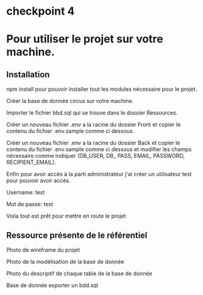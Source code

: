 <h1>checkpoint 4<h1>

<p>Pour utiliser le projet sur votre machine.</p>

<h2>Installation</h2>

<p>npm install pour pouvoir installer tout les modules nécessaire pour le projet.</p>

<p>Créer la base de donnée circus sur votre machine.</p>

<p>Importer le fichier bbd.sql qui se trouve dans le dossier Ressources.</p>

<p>Créer un nouveau fichier .env a la racine du dossier Front et copier le contenu du fichier  .env.sample comme ci dessous.</p>

<!-- //REACT_APP_API_URL = http://localhost:8000// -->

<p>Créer un nouveau fichier .env a la racine du dossier Back et copier le contenu du fichier  .env.sample comme ci dessous et modifier les champs nécessaire comme indiquer (DB_USER, DB_ PASS, EMAIL, PASSWORD, RECIPIENT_EMAIL).</p>

<!-- 
//DB_HOST=localhost
DB_PORT=3306
DB_USER=utilisateur mysql
DB_PASS=mot de passe utilisateur mysql
DB_NAME=circus
PORT=8000
CLIENT_APP_ORIGIN=http://localhost:3000
EMAIL=email configurer avec gmail (mettre la securité basse sur la boite mail)
PASSWORD=mot de passe boite mail
RECIPIENT_EMAIL=adress mail en copie  du mail// -->

<p>Enfin pour avoir accès à la parti administrateur j'ai créer un utilisateur test pour pouvoir avoir accès.

<p>Username: test</p>
<p>Mot de passe: test</p>

<p>Voila tout est prêt pour mettre en route le projet</p>


<h2>Ressource présente de le référentiel</h2>

<p>Photo de wireframe du projet </p>
<p>Photo de la modélisation de la base de donnée</p>
<p>Photo du descriptif de chaque table de la base de donnée</p>
<p>Base de donnée exporter un bdd.sql</p>




